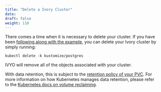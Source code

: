 ```yaml
---
title: "Delete a Ivory Cluster"
date:
draft: false
weight: 110
---
```


There comes a time when it is necessary to delete your cluster. If you have been [following along with the example](https://github.com/ivorysql/ivory-operator-examples), you can delete your Ivory cluster by simply running:

```
kubectl delete -k kustomize/postgres
```

IVYO will remove all of the objects associated with your cluster.

With data retention, this is subject to the [retention policy of your PVC](https://kubernetes.io/docs/concepts/storage/persistent-volumes/#reclaiming). For more information on how Kubernetes manages data retention, please refer to the [Kubernetes docs on volume reclaiming](https://kubernetes.io/docs/concepts/storage/persistent-volumes/#reclaiming).
